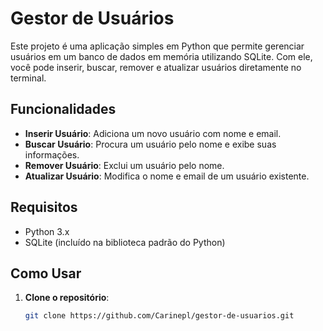 # Gestor de Usuários

Este projeto é uma aplicação simples em Python que permite gerenciar usuários em um banco de dados em memória utilizando SQLite. Com ele, você pode inserir, buscar, remover e atualizar usuários diretamente no terminal.

## Funcionalidades

- **Inserir Usuário**: Adiciona um novo usuário com nome e email.
- **Buscar Usuário**: Procura um usuário pelo nome e exibe suas informações.
- **Remover Usuário**: Exclui um usuário pelo nome.
- **Atualizar Usuário**: Modifica o nome e email de um usuário existente.

## Requisitos

- Python 3.x
- SQLite (incluído na biblioteca padrão do Python)

## Como Usar

1. **Clone o repositório**:
   ```bash
   git clone https://github.com/Carinepl/gestor-de-usuarios.git
